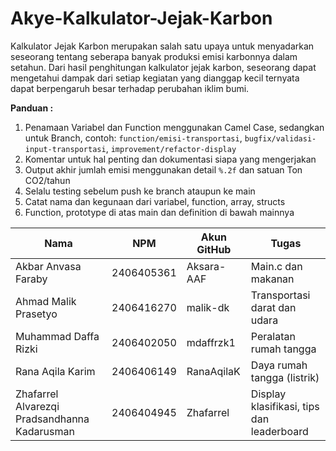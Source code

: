 # Akye-Kalkulator-Jejak-Karbon

Kalkulator Jejak Karbon merupakan salah satu upaya untuk menyadarkan seseorang tentang seberapa banyak produksi emisi karbonnya dalam setahun. Dari hasil penghitungan kalkulator jejak karbon, seseorang dapat mengetahui dampak dari setiap kegiatan yang dianggap kecil ternyata dapat berpengaruh besar terhadap perubahan iklim bumi.
  
**Panduan :**  
1. Penamaan 
Variabel dan Function menggunakan Camel Case, sedangkan untuk Branch, contoh: `function/emisi-transportasi`, `bugfix/validasi-input-transportasi`, `improvement/refactor-display` 
2. Komentar untuk hal penting dan dokumentasi siapa yang mengerjakan
3. Output akhir jumlah emisi menggunakan detail `%.2f` dan satuan Ton CO2/tahun
4. Selalu testing sebelum push ke branch ataupun ke main
5. Catat nama dan kegunaan dari variabel, function, array, structs
6. Function, prototype di atas main dan definition di bawah mainnya

| Nama                                         | NPM        | Akun GitHub | Tugas                                     |
| -------------------------------------------- | ---------- | ----------- | ----------------------------------------- |
| Akbar Anvasa Faraby                          | 2406405361 | Aksara-AAF  | Main.c dan makanan                        |
| Ahmad Malik Prasetyo                         | 2406416270 | malik-dk    | Transportasi darat dan udara              |
| Muhammad Daffa Rizki                         | 2406402050 | mdaffrzk1   | Peralatan rumah tangga                    |
| Rana Aqila Karim                             | 2406406149 | RanaAqilaK  | Daya rumah tangga (listrik)               |
| Zhafarrel Alvarezqi Pradsandhanna Kadarusman | 2406404945 | Zhafarrel   | Display klasifikasi, tips dan leaderboard |
